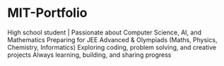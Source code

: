# MIT-Portfolio
High school student | Passionate about Computer Science, AI, and Mathematics   Preparing for JEE Advanced &amp; Olympiads (Maths, Physics, Chemistry, Informatics)   Exploring coding, problem solving, and creative projects   Always learning, building, and sharing progress
